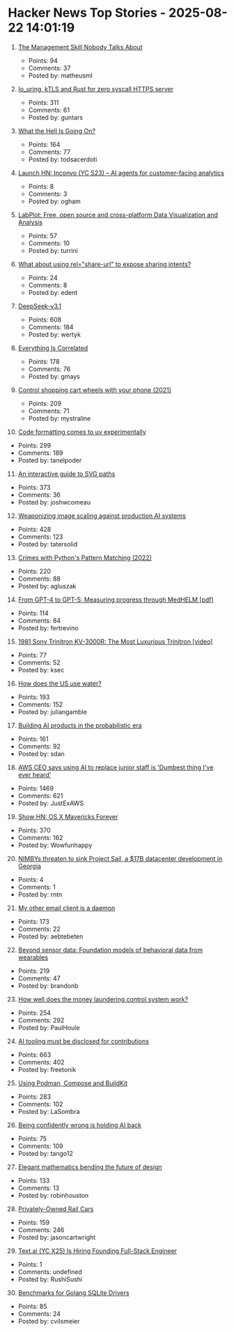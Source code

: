 # Hacker News Top Stories - 2025-08-22 14:01:19

1. [The Management Skill Nobody Talks About](https://terriblesoftware.org/2025/08/22/the-management-skill-nobody-talks-about/)
   - Points: 94
   - Comments: 37
   - Posted by: matheusml

2. [Io_uring, kTLS and Rust for zero syscall HTTPS server](https://blog.habets.se/2025/04/io-uring-ktls-and-rust-for-zero-syscall-https-server.html)
   - Points: 311
   - Comments: 61
   - Posted by: guntars

3. [What the Hell Is Going On?](https://catskull.net/what-the-hell-is-going-on-right-now.html)
   - Points: 164
   - Comments: 77
   - Posted by: todsacerdoti

4. [Launch HN: Inconvo (YC S23) – AI agents for customer-facing analytics](undefined)
   - Points: 8
   - Comments: 3
   - Posted by: ogham

5. [LabPlot: Free, open source and cross-platform Data Visualization and Analysis](https://labplot.org/)
   - Points: 57
   - Comments: 10
   - Posted by: turrini

6. [What about using rel="share-url" to expose sharing intents?](https://shkspr.mobi/blog/2025/08/what-about-using-relshare-url-to-expose-sharing-intents/)
   - Points: 24
   - Comments: 8
   - Posted by: edent

7. [DeepSeek-v3.1](https://api-docs.deepseek.com/news/news250821)
   - Points: 608
   - Comments: 184
   - Posted by: wertyk

8. [Everything Is Correlated](https://gwern.net/everything)
   - Points: 178
   - Comments: 76
   - Posted by: gmays

9. [Control shopping cart wheels with your phone (2021)](https://www.begaydocrime.com/)
   - Points: 209
   - Comments: 71
   - Posted by: mystraline

10. [Code formatting comes to uv experimentally](https://pydevtools.com/blog/uv-format-code-formatting-comes-to-uv-experimentally/)
   - Points: 299
   - Comments: 189
   - Posted by: tanelpoder

11. [An interactive guide to SVG paths](https://www.joshwcomeau.com/svg/interactive-guide-to-paths/)
   - Points: 373
   - Comments: 36
   - Posted by: joshwcomeau

12. [Weaponizing image scaling against production AI systems](https://blog.trailofbits.com/2025/08/21/weaponizing-image-scaling-against-production-ai-systems/)
   - Points: 428
   - Comments: 123
   - Posted by: tatersolid

13. [Crimes with Python's Pattern Matching (2022)](https://www.hillelwayne.com/post/python-abc/)
   - Points: 220
   - Comments: 88
   - Posted by: agluszak

14. [From GPT-4 to GPT-5: Measuring progress through MedHELM [pdf]](https://www.fertrevino.com/docs/gpt5_medhelm.pdf)
   - Points: 114
   - Comments: 84
   - Posted by: fertrevino

15. [1981 Sony Trinitron KV-3000R: The Most Luxurious Trinitron [video]](https://www.youtube.com/watch?v=jHG_I-9a7FY)
   - Points: 77
   - Comments: 52
   - Posted by: ksec

16. [How does the US use water?](https://www.construction-physics.com/p/how-does-the-us-use-water)
   - Points: 193
   - Comments: 152
   - Posted by: juliangamble

17. [Building AI products in the probabilistic era](https://giansegato.com/essays/probabilistic-era)
   - Points: 161
   - Comments: 92
   - Posted by: sdan

18. [AWS CEO says using AI to replace junior staff is 'Dumbest thing I've ever heard'](https://www.theregister.com/2025/08/21/aws_ceo_entry_level_jobs_opinion/)
   - Points: 1469
   - Comments: 621
   - Posted by: JustExAWS

19. [Show HN: OS X Mavericks Forever](https://mavericksforever.com/)
   - Points: 370
   - Comments: 162
   - Posted by: Wowfunhappy

20. [NIMBYs threaten to sink Project Sail, a $17B datacenter development in Georgia](https://www.theregister.com/2025/08/22/georgia_datacenter_pushback/)
   - Points: 4
   - Comments: 1
   - Posted by: rntn

21. [My other email client is a daemon](https://feyor.sh/blog/my-other-email-client-is-a-mail-daemon/)
   - Points: 173
   - Comments: 22
   - Posted by: aebtebeten

22. [Beyond sensor data: Foundation models of behavioral data from wearables](https://arxiv.org/abs/2507.00191)
   - Points: 219
   - Comments: 47
   - Posted by: brandonb

23. [How well does the money laundering control system work?](https://www.journals.uchicago.edu/doi/10.1086/735665)
   - Points: 254
   - Comments: 292
   - Posted by: PaulHoule

24. [AI tooling must be disclosed for contributions](https://github.com/ghostty-org/ghostty/pull/8289)
   - Points: 663
   - Comments: 402
   - Posted by: freetonik

25. [Using Podman, Compose and BuildKit](https://emersion.fr/blog/2025/using-podman-compose-and-buildkit/)
   - Points: 283
   - Comments: 102
   - Posted by: LaSombra

26. [Being confidently wrong is holding AI back](https://promptql.io/blog/being-confidently-wrong-is-holding-ai-back)
   - Points: 75
   - Comments: 109
   - Posted by: tango12

27. [Elegant mathematics bending the future of design](https://actu.epfl.ch/news/elegant-mathematics-bending-the-future-of-design/)
   - Points: 133
   - Comments: 13
   - Posted by: robinhouston

28. [Privately-Owned Rail Cars](https://www.amtrak.com/privately-owned-rail-cars)
   - Points: 159
   - Comments: 246
   - Posted by: jasoncartwright

29. [Text.ai (YC X25) Is Hiring Founding Full-Stack Engineer](https://www.ycombinator.com/companies/text-ai/jobs/OJBr0v2-founding-full-stack-engineer)
   - Points: 1
   - Comments: undefined
   - Posted by: RushiSushi

30. [Benchmarks for Golang SQLite Drivers](https://github.com/cvilsmeier/go-sqlite-bench)
   - Points: 85
   - Comments: 24
   - Posted by: cvilsmeier

